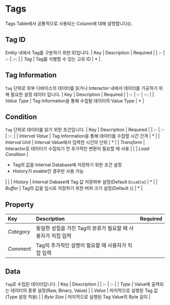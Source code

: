 # Tags
Tags Table에서 공통적으로 사용되는 Column에 대해 설명합니다(<span class="construction"/>).

## Tag ID
Entity 내에서 Tag를 구분하기 위한 ID입니다. 
| Key | Description | Required |
| :- | :- | :-: |
| _Tag_ | Tag를 식별할 수 있는 고유 ID | * |

## Tag Information
`Tag` 단위로 외부 디바이스의 데이터를 읽거나 Interactor 내에서 데이터를 가공하기 위해 필요한 설정 데이터 입니다. 
| Key | Description | Required |
| :- | :- | :-: |
| _Value Type_ | Tag Information을 통해 수집될 데이터의 Value Type | * |

## Condition
`Tag` 단위로 데이터를 읽기 위한 조건입니다.
| Key | Description | Required |
| :- | :- | :-: |
| _Interval Value_ | Tag Information을 통해 데이터를 수집할 시간 간격 | * |
| _Interval Unit_ | Interval Value에서 입력한 시간의 단위 | * |
| _Transform_ | Interactor로 데이터가 수집되기 전 추가적인 변환이 필요할 때 사용 |  |
| _Load Condition_ | <ul><li>Tag의 값을 Internal Database에 저장하기 위한 조건 설정</li><li>History가 enable인 경우만 사용 가능</li></ul> |  |
| _History_ | Internal Dabase에 Tag 값 저장여부 설정(Default `Disable`) | * |
| _Buffer_ | Tag의 값을 임시로 저장하기 위한 버퍼 크기 설정(Default `1`) | * |

## Property
<div class="spacer"/>
<span class="construction"/>

| Key | Description | Required |
| :- | :- | :-: |
| _Category_ | 동일한 성질을 가진 Tag의 분류가 필요할 때 사용자가 직접 입력 |  |
| _Comment_ | Tag의 추가적인 설명이 필요할 때 사용자가 직접 입력 |  |

## Data
`Tag`로 수집된 데이터입니다.
| Key | Description |
| :- | :- |
| _Type_ | Value에 출력되는 데이터의 종류 설정(Raw, Binary, Value) |
| _Value_ | 마지막으로 실행된 Tag 값(Type 설정 적용) |
| _Byte Size_ | 마지막으로 실행된 Tag Value의 Byte 길이 |
